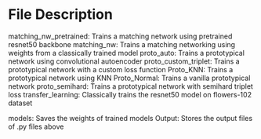 # File Description
matching_nw_pretrained: Trains a matching network using pretrained resnet50 backbone
matching_nw: Trains a matching networking using weights from a classically trained model
proto_auto: Trains a prototypical network using convolutional autoencoder
proto_custom_triplet: Trains a prototypical network with a custom loss function
Proto_KNN: Trains a prototypical network using KNN
Proto_Normal: Trains a vanilla prototypical network
proto_semihard: Trains a prototypical network with semihard triplet loss
transfer_learning: Classically trains the resnet50 model on flowers-102 dataset

models: Saves the weights of trained models
Output: Stores the output files of .py files above
